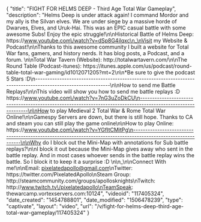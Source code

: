 {
    "title": "FIGHT FOR HELMS DEEP - Third Age Total War Gameplay",
    "description": "Helms Deep is under attack again!  I command Mordor and my ally is the Silvan elves.  We are under siege by a massive horde of Dwarves, Elves, and Uruk-Hai. This was an EPIC casual battle with some awesome Subs!  Enjoy the epic struggle!\n\nHistorical Battle of Helms Deep: https:\/\/www.youtube.com\/watch?v=dSp8G4ilqxc\n_\nVisit my Website & Podcast!\n\nThanks to this awesome community I built a website for Total War fans, gamers, and history nerds.  It has blog posts, a Podcast, and a forum.  \n\nTotal War Tavern (Website): http:\/\/totalwartavern.com\/\n\nThe Round Table (Podcast-itunes): https:\/\/itunes.apple.com\/us\/podcast\/round-table-total-war-gaming\/id1012071205?mt=2\n\n*Be sure to give the podcast 5 Stars :D\n-------------------------------------------------------------------------------------------------------------\n\nHow to send me Battle Replays!\n\nThis video will show you how to send me battle replays :D https:\/\/www.youtube.com\/watch?v=7nG3uZoDkCU\n-------------------------------------------------------------------------------------------------------------\n\nHow to play Medieval 2 Total War & Rome Total War Online!\n\nGamespy Servers are down, but there is still hope.  Thanks to CA and steam you can still play the game online\n\nHow to play Online: https:\/\/www.youtube.com\/watch?v=YGfItCMitPg\n-------------------------------------------------------------------------------------------------------------\n\nWhy do I block out the Mini-Map with annotations for Sub battle replays?\n\nI block it out because the Mini-Map gives away who sent in the battle replay.  And in most cases whoever sends in the battle replay wins the battle.  So I block it to keep it a surprise :D  \n\n_\n\nConnect With me!\n\nEmail: pixelatedapollo@gmail.com\nTwitter: https:\/\/twitter.com\/PixelatedApollo\nSteam Group:  http:\/\/steamcommunity.com\/groups\/apollosknights\nTwitch: http:\/\/www.twitch.tv\/pixelatedapollo\nTeamSpeak: thewarcamp.vortexservers.com:10124",
    "videoid": "117405324",
    "date_created": "1454788801",
    "date_modified": "1506478239",
    "type": "captivate",
    "layout": "video",
    "url": "\/v\/fight-for-helms-deep-third-age-total-war-gameplay\/117405324"
}